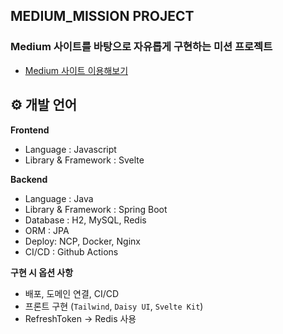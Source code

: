 ## MEDIUM_MISSION PROJECT

### Medium 사이트를 바탕으로 자유롭게 구현하는 미션 프로젝트
- [Medium 사이트 이용해보기](https://medium.bbgk.me/)

## ⚙ 개발 언어
**Frontend**

- Language : Javascript
- Library & Framework : Svelte

**Backend**

- Language : Java
- Library & Framework : Spring Boot
- Database : H2, MySQL, Redis
- ORM : JPA
- Deploy: NCP, Docker, Nginx
- CI/CD : Github Actions

**구현 시 옵션 사항**
- 배포, 도메인 연결, CI/CD
- 프론트 구현 (`Tailwind`, `Daisy UI`, `Svelte Kit`)
- RefreshToken -> Redis 사용
